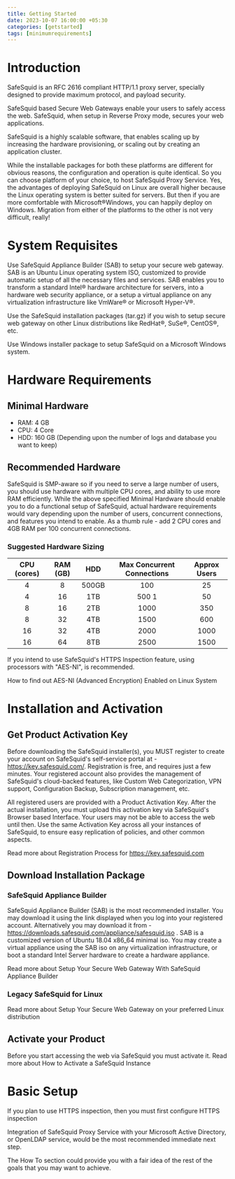 ```yaml
---
title: Getting Started
date: 2023-10-07 16:00:00 +05:30
categories: [getstarted]
tags: [minimumrequirements]
---
```


# Introduction

SafeSquid is an RFC 2616 compliant HTTP/1.1 proxy server, specially designed to provide maximum protocol, and payload security.

SafeSquid based Secure Web Gateways enable your users to safely access the web.
SafeSquid, when setup in Reverse Proxy mode, secures your web applications.

SafeSquid is a highly scalable software, that enables scaling up by increasing the hardware provisioning, or scaling out by creating an application cluster.

While the installable packages for both these platforms are different for obvious reasons, the configuration and operation is quite identical. So you can choose platform of your choice, to host SafeSquid Proxy Service. Yes, the advantages of deploying SafeSquid on Linux are overall higher because the Linux operating system is better suited for servers. But then if you are more comfortable with Microsoft®Windows, you can happily deploy on Windows. Migration from either of the platforms to the other is not very difficult, really!

 
# System Requisites

Use SafeSquid Appliance Builder (SAB) to setup your secure web gateway. SAB is an Ubuntu Linux operating system ISO, customized to provide automatic setup of all the necessary files and services. SAB enables you to transform a standard Intel® hardware architecture for servers, into a hardware web security appliance, or a setup a virtual appliance on any virtualization infrastructure like VmWare® or Microsoft Hyper-V®.

Use the SafeSquid installation packages (tar.gz) if you wish to setup secure web gateway on other Linux distributions like RedHat®, SuSe®, CentOS®, etc.

Use Windows installer package to setup SafeSquid on a Microsoft Windows system.

# Hardware Requirements
## Minimal Hardware

* RAM: 4 GB
* CPU: 4 Core
* HDD: 160 GB (Depending upon the number of logs and database you want to keep)

 
## Recommended Hardware

SafeSquid is SMP-aware so if you need to serve a large number of users, you should use hardware with multiple CPU cores, and ability to use more RAM efficiently.
While the above specified Minimal Hardware should enable you to do a functional setup of SafeSquid, actual hardware requirements would vary depending upon the number of users, concurrent connections, and features you intend to enable. As a thumb rule - add 2 CPU cores and 4GB RAM per 100 concurrent connections.
### Suggested Hardware Sizing 

|CPU (cores)    | RAM (GB)  | 	HDD  |Max Concurrent Connections|Approx Users|
|:---------------:|:-----------:|:--------:|:--------------------------:|:------------:|
|4 	            |   8 	    | 500GB  |      	 100 	        |   25       |
|4 	            |   16   	| 1TB 	 |           500 	1       |   50       |
|8 	            |   16   	| 2TB 	 |           1000 	        |   350      |
|8 	            |  32   	| 4TB 	 |           1500 	        |   600      |
|16 	        |  32   	| 4TB 	 |           2000 	        |   1000     |
|16 	        |  64   	| 8TB 	 |           2500 	        |   1500     |

If you intend to use SafeSquid's HTTPS Inspection feature, using processors with "AES-NI", is recommended.

How to find out AES-NI (Advanced Encryption) Enabled on Linux System

# Installation and Activation
## Get Product Activation Key

Before downloading the SafeSquid installer(s), you MUST register to create your account on SafeSquid's self-service portal at - https://key.safesquid.com/. Registration is free, and requires just a few minutes. Your registered account also provides the management of SafeSquid's cloud-backed features, like Custom Web Categorization, VPN support, Configuration Backup, Subscription management, etc.

All registered users are provided with a Product Activation Key. After the actual installation, you must upload this activation key via SafeSquid's Browser based Interface. Your users may not be able to access the web until then. Use the same Activation Key across all your instances of SafeSquid, to ensure easy replication of policies, and other common aspects.

Read more about Registration Process for https://key.safesquid.com

## Download Installation Package
### SafeSquid Appliance Builder

SafeSquid Appliance Builder (SAB) is the most recommended installer. You may download it using the link displayed when you log into your registered account. Alternatively you may download it from - https://downloads.safesquid.com/appliance/safesquid.iso . SAB is a customized version of Ubuntu 18.04 x86_64 minimal iso. You may create a virtual appliance using the SAB iso on any virtualization infrastructure, or boot a standard Intel Server hardware to create a hardware appliance.

Read more about Setup Your Secure Web Gateway With SafeSquid Appliance Builder

### Legacy SafeSquid for Linux

Read more about Setup Your Secure Web Gateway on your preferred Linux distribution

## Activate your Product

Before you start accessing the web via SafeSquid you must activate it. Read more about How to Activate a SafeSquid Instance

# Basic Setup

If you plan to use HTTPS inspection, then you must first configure HTTPS inspection

Integration of SafeSquid Proxy Service with your Microsoft Active Directory, or OpenLDAP service, would be the most recommended immediate next step.

The How To section could provide you with a fair idea of the rest of the goals that you may want to achieve. 